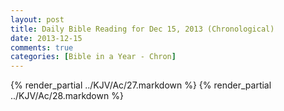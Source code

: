 ```yaml
---
layout: post
title: Daily Bible Reading for Dec 15, 2013 (Chronological)
date: 2013-12-15
comments: true
categories: [Bible in a Year - Chron]
---
```

{% render_partial ../KJV/Ac/27.markdown %}
{% render_partial ../KJV/Ac/28.markdown %}
